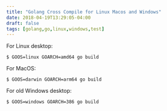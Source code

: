 ```yaml
---
title: "Golang Cross Compile for Linux Macos and Windows"
date: 2018-04-19T13:29:05-04:00
draft: false
tags: [golang,go,linux,windows,test]
---
```


For Linux desktop:
```shell
$ GOOS=linux GOARCH=amd64 go build
```

For MacOS:
```shell
$ GOOS=darwin GOARCH=arm64 go build
```

For old Windows desktop:

```shell
$ GOOS=windows GOARCH=386 go build
```